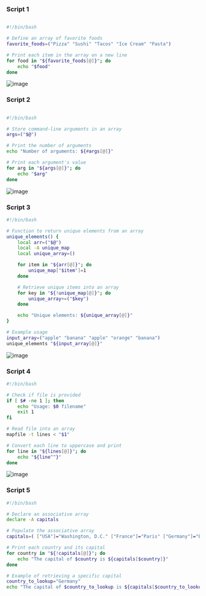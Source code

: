 





### Script 1
```bash

#!/bin/bash

# Define an array of favorite foods
favorite_foods=("Pizza" "Sushi" "Tacos" "Ice Cream" "Pasta")

# Print each item in the array on a new line
for food in "${favorite_foods[@]}"; do
    echo "$food"
done
```
![image](https://github.com/user-attachments/assets/5cdf9d6c-8f15-4982-9f75-7bbdd7548232)


### Script 2
```bash

#!/bin/bash

# Store command-line arguments in an array
args=("$@")

# Print the number of arguments
echo "Number of arguments: ${#args[@]}"

# Print each argument's value
for arg in "${args[@]}"; do
    echo "$arg"
done

```
![image](https://github.com/user-attachments/assets/ee38d5ee-6ca5-4b1e-b129-d517e026db70)

### Script 3
```bash
#!/bin/bash

# Function to return unique elements from an array
unique_elements() {
    local arr=("$@")
    local -A unique_map
    local unique_array=()

    for item in "${arr[@]}"; do
        unique_map["$item"]=1
    done

    # Retrieve unique items into an array
    for key in "${!unique_map[@]}"; do
        unique_array+=("$key")
    done

    echo "Unique elements: ${unique_array[@]}"
}

# Example usage
input_array=("apple" "banana" "apple" "orange" "banana")
unique_elements "${input_array[@]}"

```
![image](https://github.com/user-attachments/assets/3a76ff7d-2beb-4782-97e4-85dec7497d75)


### Script 4
``` bash
#!/bin/bash

# Check if file is provided
if [ $# -ne 1 ]; then
    echo "Usage: $0 filename"
    exit 1
fi

# Read file into an array
mapfile -t lines < "$1"

# Convert each line to uppercase and print
for line in "${lines[@]}"; do
    echo "${line^^}"
done
```
![image](https://github.com/user-attachments/assets/f2489fb6-9b0b-45be-8bb1-91a36964b30e)

### Script 5
``` bash
#!/bin/bash

# Declare an associative array
declare -A capitals

# Populate the associative array
capitals=( ["USA"]="Washington, D.C." ["France"]="Paris" ["Germany"]="Berlin" ["Japan"]="Tokyo" )

# Print each country and its capital
for country in "${!capitals[@]}"; do
    echo "The capital of $country is ${capitals[$country]}"
done

# Example of retrieving a specific capital
country_to_lookup="Germany"
echo "The capital of $country_to_lookup is ${capitals[$country_to_lookup]}"

```
